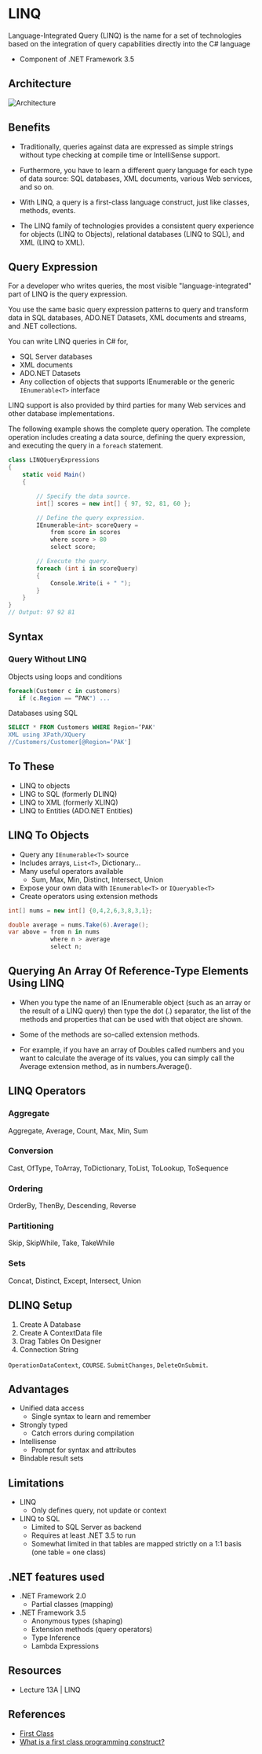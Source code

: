 # LINQ

Language-Integrated Query (LINQ) is the name for a set of technologies based on the integration of query capabilities directly into the C# language

- Component of .NET Framework 3.5

## Architecture

![Architecture](assets/img/linq-architecture.png)

## Benefits

- Traditionally, queries against data are expressed as simple strings without type checking at compile time or IntelliSense support.

- Furthermore, you have to learn a different query language for each type of data source: SQL databases, XML documents, various Web services, and so on.

- With LINQ, a query is a first-class language construct, just like classes, methods, events.

- The LINQ family of technologies provides a consistent query experience for objects (LINQ to Objects), relational databases (LINQ to SQL), and XML (LINQ to XML).

## Query Expression

For a developer who writes queries, the most visible "language-integrated" part of LINQ is the query expression.

You use the same basic query expression patterns to query and transform data in SQL databases, ADO.NET Datasets, XML documents and streams, and .NET collections.

You can write LINQ queries in C# for,

- SQL Server databases
- XML documents
- ADO.NET Datasets
- Any collection of objects that supports IEnumerable or the generic `IEnumerable<T>` interface

LINQ support is also provided by third parties for many Web services and other database implementations.

The following example shows the complete query operation. The complete operation includes creating a data source, defining the query expression, and executing the query in a `foreach` statement.

```csharp
class LINQQueryExpressions
{
    static void Main()
    {

        // Specify the data source.
        int[] scores = new int[] { 97, 92, 81, 60 };

        // Define the query expression.
        IEnumerable<int> scoreQuery =
            from score in scores
            where score > 80
            select score;

        // Execute the query.
        foreach (int i in scoreQuery)
        {
            Console.Write(i + " ");
        }
    }
}
// Output: 97 92 81
```

## Syntax

### Query Without LINQ

Objects using loops and conditions

```csharp
foreach(Customer c in customers)
   if (c.Region == “PAK") ...
```

Databases using SQL

```sql
SELECT * FROM Customers WHERE Region=‘PAK'
XML using XPath/XQuery
//Customers/Customer[@Region=‘PAK']
```

## To These

- LINQ to objects
- LING to SQL (formerly DLINQ)
- LINQ to XML (formerly XLINQ)
- LINQ to Entities (ADO.NET Entities)

## LINQ To Objects

- Query any `IEnumerable<T>` source
- Includes arrays, `List<T>`, Dictionary...
- Many useful operators available
  - Sum, Max, Min, Distinct, Intersect, Union
- Expose your own data with `IEnumerable<T>` or `IQueryable<T>`
- Create operators using extension methods

```csharp
int[] nums = new int[] {0,4,2,6,3,8,3,1};

double average = nums.Take(6).Average();
var above = from n in nums
            where n > average
            select n;
```

## Querying An Array Of Reference-Type Elements Using LINQ

- When you type the name of an IEnumerable object (such as an array or the result of a LINQ query) then type the dot (.) separator, the list of the methods and properties that can be used with that object are shown.

- Some of the methods are so-called extension methods.

- For example, if you have an array of Doubles called numbers and you want to calculate the average of its values, you can simply call the Average extension method, as in numbers.Average().

## LINQ Operators

### Aggregate

Aggregate, Average, Count, Max, Min, Sum

### Conversion

Cast, OfType, ToArray, ToDictionary, ToList, ToLookup, ToSequence

### Ordering

OrderBy, ThenBy, Descending, Reverse

### Partitioning

Skip, SkipWhile, Take, TakeWhile

### Sets

Concat, Distinct, Except, Intersect, Union

## DLINQ Setup

1. Create A Database
2. Create A ContextData file
3. Drag Tables On Designer
4. Connection String

`OperationDataContext`, `COURSE`. `SubmitChanges`, `DeleteOnSubmit`.

## Advantages

- Unified data access
  - Single syntax to learn and remember
- Strongly typed
  - Catch errors during compilation
- Intellisense
  - Prompt for syntax and attributes
- Bindable result sets

## Limitations

- LINQ
  - Only defines query, not update or context
- LINQ to SQL
  - Limited to SQL Server as backend
  - Requires at least .NET 3.5 to run
  - Somewhat limited in that tables are mapped strictly on a 1:1 basis (one table = one class)

## .NET features used

- .NET Framework 2.0
  - Partial classes (mapping)
- .NET Framework 3.5
  - Anonymous types (shaping)
  - Extension methods (query operators)
  - Type Inference
  - Lambda Expressions

## Resources

- Lecture 13A | LINQ

## References

- [First Class](http://wiki.c2.com//?FirstClass)
- [What is a first class programming construct?](https://stackoverflow.com/questions/646794/what-is-a-first-class-programming-construct)
